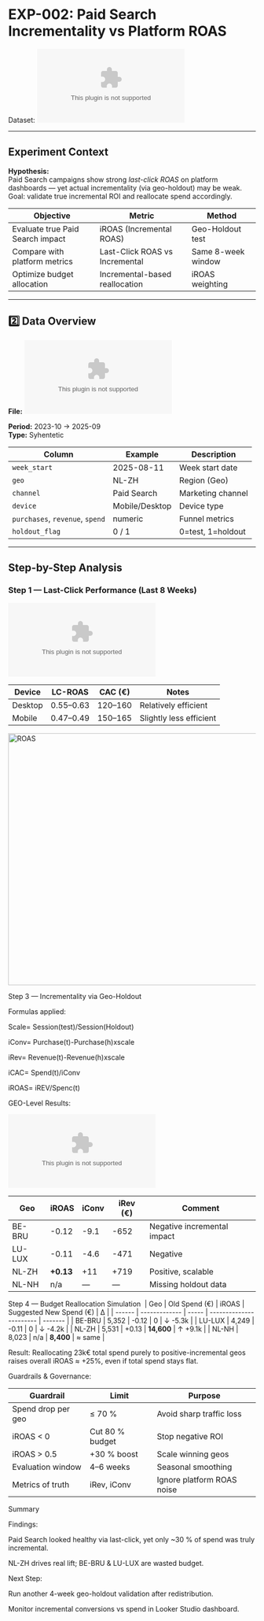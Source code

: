 # EXP-002: Paid Search Incrementality vs Platform ROAS  
Dataset: ![Eurus-Concept---Growth-Funnel-Optimization-Project](eurus_exp_bible_weekly.csv)

---

## Experiment Context  

**Hypothesis:**  
Paid Search campaigns show strong *last-click ROAS* on platform dashboards — yet actual incrementality (via geo-holdout) may be weak.  
Goal: validate true incremental ROI and reallocate spend accordingly.

| Objective | Metric | Method |
|------------|---------|--------|
| Evaluate true Paid Search impact | iROAS (Incremental ROAS) | Geo-Holdout test |
| Compare with platform metrics | Last-Click ROAS vs Incremental | Same 8-week window |
| Optimize budget allocation | Incremental-based reallocation | iROAS weighting |

---

## 2️⃣ Data Overview  

**File:** ![Eurus-Concept---Growth-Funnel-Optimization-Project](eurus_exp_bible_weekly.csv)

**Period:** 2023-10 → 2025-09  
**Type:** Syhentetic

| Column | Example | Description |
|---------|----------|-------------|
| `week_start` | 2025-08-11 | Week start date |
| `geo` | NL-ZH | Region (Geo) |
| `channel` | Paid Search | Marketing channel |
| `device` | Mobile/Desktop | Device type |
| `purchases`, `revenue`, `spend` | numeric | Funnel metrics |
| `holdout_flag` | 0 / 1 | 0=test, 1=holdout |

---

## Step-by-Step Analysis  

### Step 1 — Last-Click Performance (Last 8 Weeks)

![Eurus-Concept---Growth-Funnel-Optimization-Project](Paid_Search___Last_8_Weeks_by_Device___Channel__LC_ROAS__CAC_.csv)

| Device  | LC-ROAS   | CAC (€) | Notes                   |
| ------- | --------- | ------- | ----------------------- |
| Desktop | 0.55–0.63 | 120–160 | Relatively efficient    |
| Mobile  | 0.47–0.49 | 150–165 | Slightly less efficient |
<img width="512" height="512" alt="ROAS" src="https://github.com/user-attachments/assets/652276ce-05b6-4e14-971f-c94a7c2cac5d" />

Step 3 — Incrementality via Geo-Holdout

Formulas applied:

Scale= Session(test)/Session(Holdout)

iConv= Purchase(t)-Purchase(h)xscale

iRev= Revenue(t)-Revenue(h)xscale

iCAC= Spend(t)/iConv

iROAS= iREV/Spenc(t)

GEO-Level Results:

![Eurus-Concept---Growth-Funnel-Optimization-Project](Paid_Search___Geo_Incrementality__Holdout_vs_Test_.csv)


| Geo    | iROAS     | iConv | iRev (€) | Comment                     |
| ------ | --------- | ----- | -------- | --------------------------- |
| BE-BRU | -0.12     | -9.1  | -652     | Negative incremental impact |
| LU-LUX | -0.11     | -4.6  | -471     | Negative                    |
| NL-ZH  | **+0.13** | +11   | +719     | Positive, scalable          |
| NL-NH  | n/a       | —     | —        | Missing holdout data        |

Step 4 — Budget Reallocation Simulation
​
| Geo    | Old Spend (€) | iROAS | Suggested New Spend (€) | Δ       |
| ------ | ------------- | ----- | ----------------------- | ------- |
| BE-BRU | 5,352         | -0.12 | 0                       | ↓ -5.3k |
| LU-LUX | 4,249         | -0.11 | 0                       | ↓ -4.2k |
| NL-ZH  | 5,531         | +0.13 | **14,600**              | ↑ +9.1k |
| NL-NH  | 8,023         | n/a   | **8,400**               | ≈ same  |

Result:
Reallocating 23k€ total spend purely to positive-incremental geos raises overall iROAS ≈ +25%, even if total spend stays flat.

Guardrails & Governance:

| Guardrail          | Limit           | Purpose                    |
| ------------------ | --------------- | -------------------------- |
| Spend drop per geo | ≤ 70 %          | Avoid sharp traffic loss   |
| iROAS < 0          | Cut 80 % budget | Stop negative ROI          |
| iROAS > 0.5        | +30 % boost     | Scale winning geos         |
| Evaluation window  | 4–6 weeks       | Seasonal smoothing         |
| Metrics of truth   | iRev, iConv     | Ignore platform ROAS noise |


Summary

Findings:

Paid Search looked healthy via last-click, yet only ~30 % of spend was truly incremental.

NL-ZH drives real lift; BE-BRU & LU-LUX are wasted budget.

Next Step:

Run another 4-week geo-holdout validation after redistribution.

Monitor incremental conversions vs spend in Looker Studio dashboard.



